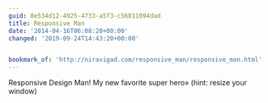 ```yaml
---
guid: 8e534d12-4925-4733-a5f3-c56811094dad
title: Responsive Man
date: '2014-04-16T06:08:20+00:00'
changed: '2019-09-24T14:43:20+00:00'


bookmark_of: 'http://niravigad.com/responsive_man/responsive_man.html'
---
```



Responsive Design Man! My new favorite super hero»  (hint: resize your window)
